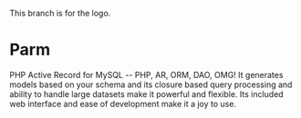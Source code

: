 This branch is for the logo.


Parm
====

PHP Active Record for MySQL -- PHP, AR, ORM, DAO, OMG! It generates models based on your schema and its closure based query processing and ability to handle large datasets make it powerful and flexible. Its included web interface and ease of development make it a joy to use.
